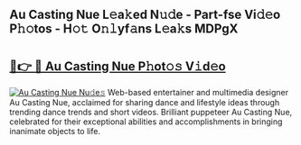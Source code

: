 ## Au Casting Nue L𝚎a𝚔ed N𝚞𝚍e - Part-fse Vi𝚍𝚎o P𝚑𝚘tos - H𝚘𝚝 O𝚗𝚕yf𝚊ns L𝚎a𝚔s MDPgX

# <h2><a href="http://kf3d2ua.oniu.top/?m=Au+Casting+Nue">🔗👉 🔴 Au Casting Nue P𝚑ot𝚘𝚜 V𝚒d𝚎o</a></h2>

[![Au Casting Nue Nu𝚍e𝚜](https://i.imgur.com/0qMVB7G.gif)](http://kf3d2ua.oniu.top/?m=Au+Casting+Nue)
Web-based entertainer and multimedia designer Au Casting Nue, acclaimed for sharing dance and lifestyle ideas through trending dance trends and short videos. Brilliant puppeteer Au Casting Nue, celebrated for their exceptional abilities and accomplishments in bringing inanimate objects to life.  
